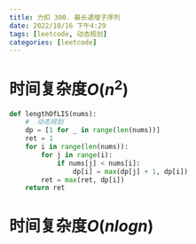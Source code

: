 ```yaml
---
title: 力扣 300. 最长递增子序列
date: 2022/10/16 下午4:29
tags: [leetcode, 动态规划]
categories: [leetcode]
---
```


# 时间复杂度$O(n^2)$

```python
def lengthOfLIS(nums):
    #  动态规划
    dp = [1 for _ in range(len(nums))]
    ret = 1
    for i in range(len(nums)):
        for j in range(i):
            if nums[j] < nums[i]:
                dp[i] = max(dp[j] + 1, dp[i])
        ret = max(ret, dp[i])
    return ret
```
# 时间复杂度$O(nlogn)$